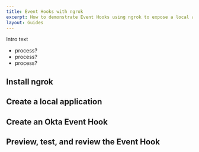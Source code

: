 ```yaml
---
title: Event Hooks with ngrok
excerpt: How to demonstrate Event Hooks using ngrok to expose a local app to the public internet.
layout: Guides
---
```


Intro text

- process?
- process?
- process?

## Install ngrok

## Create a local application

## Create an Okta Event Hook

## Preview, test, and review the Event Hook
